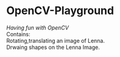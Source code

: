 # OpenCV-Playground
<i>Having fun with OpenCV</i>
<br>
Contains:
<br>
Rotating,translating an image of Lenna.
<br>
Drwaing shapes on the Lenna Image.

